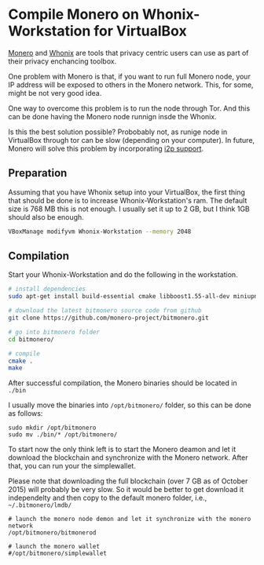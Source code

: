 # Compile Monero on Whonix-Workstation for VirtualBox
[Monero](https://getmonero.org/) and [Whonix](https://www.whonix.org/) are tools
that privacy centric users can use as part of their privacy enchancing toolbox.

One problem with Monero is that, if you want to run full Monero node, your
IP address will be exposed to others in the Monero network. This, for some,
might be not very good idea.

One way to overcome this problem is to run the node through Tor. And this can be done having the Monero node runnign insde the Whonix.

Is this the best solution possible? Probobably not, as runige node in VirtualBox through tor can be slow (depending on your computer). In future, Monero will solve this problem by incorporating [i2p support](https://forum.getmonero.org/1/news-announcements-and-editorials/208/why-we-chose-i2p-over-tor).

## Preparation
 Assuming that you have Whonix setup into your VirtualBox, the first thing that
 should be done is to increase Whonix-Workstation's ram. The default size
 is 768 MB this is not enough. I usually set it up to 2 GB, but I think 1GB
 should also be enough.

 ```bash
 VBoxManage modifyvm Whonix-Workstation --memory 2048
 ```

## Compilation
Start your Whonix-Workstation and do the following in the workstation.

```bash
# install dependencies
sudo apt-get install build-essential cmake libboost1.55-all-dev miniupnpc  libunbound-dev graphviz doxygen liblmdb-dev

# download the latest bitmonero source code from github
git clone https://github.com/monero-project/bitmonero.git

# go into bitmonero folder
cd bitmonero/

# compile
cmake .
make
```

After successful compilation, the Monero binaries should be located in `./bin`

I usually move the binaries into `/opt/bitmonero/` folder, so this can be done
as follows:
```
sudo mkdir /opt/bitmonero
sudo mv ./bin/* /opt/bitmonero/
```

To start now the only think left is to start the Monero deamon and let it
download the blockchain and synchronize with the Monero network. After that,
you can run your the simplewallet.

Please note that downloading the full blockchain (over 7 GB as of October 2015) will probably be very slow. So it would be better to get download it independelty
and then copy to the default monero folder, i.e., `~/.bitmonero/lmdb/`

```
# launch the monero node demon and let it synchronize with the monero network
/opt/bitmonero/bitmonerod

# launch the monero wallet
#/opt/bitmonero/simplewallet
